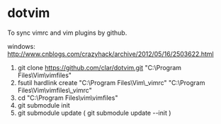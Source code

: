 dotvim
======

To sync vimrc and vim plugins by github.


windows:
http://www.cnblogs.com/crazyhack/archive/2012/05/16/2503622.html

1. git clone https://github.com/clar/dotvim.git "C:\Program Files\Vim\vimfiles"
2. fsutil hardlink create "C:\Program Files\Vim\\_vimrc" "C:\Program Files\Vim\vimfiles\\_vimrc"
3. cd  "C:\Program Files\vim\vimfiles"
4. git submodule init
5. git submodule update 
( git submodule update --init )
